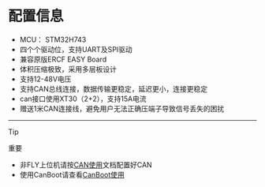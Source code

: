 # 配置信息

* MCU： STM32H743
* 四个个驱动位，支持UART及SPI驱动
* 兼容原版ERCF EASY Board
* 体积压缩极致，采用多层板设计
* 支持12-48V电压
* 支持CAN总线连接，数据传输更稳定，延迟更小，连接更稳定
* can接口使用XT30（2+2），支持15A电流
* 赠送1米CAN连接线，避免用户无法正确压端子导致信号丢失的困扰

----

> [!TIP]
> 重要

* 非FLY上位机请按[CAN使用](/advanced/can_rpi.md)文档配置好CAN
* 使用CanBoot请查看[CanBoot使用](/advanced/canboot.md)



